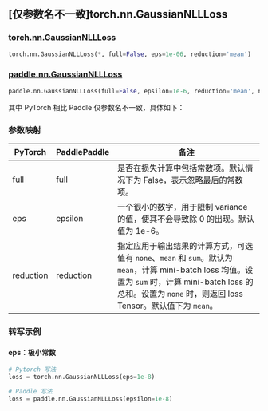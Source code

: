 ## [仅参数名不一致]torch.nn.GaussianNLLLoss

### [torch.nn.GaussianNLLLoss](https://pytorch.org/docs/stable/generated/torch.nn.GaussianNLLLoss)

```python
torch.nn.GaussianNLLLoss(*, full=False, eps=1e-06, reduction='mean')
```

### [paddle.nn.GaussianNLLLoss](https://www.paddlepaddle.org.cn/documentation/docs/zh/api/paddle/nn/GaussianNLLLoss_cn.html)

```python
paddle.nn.GaussianNLLLoss(full=False, epsilon=1e-6, reduction='mean', name=None)
```

其中 PyTorch 相比 Paddle 仅参数名不一致，具体如下：

### 参数映射

| PyTorch            | PaddlePaddle       | 备注                                                                               |
| ------------------ | ------------------ | ---------------------------------------------------------------------------------- |
| full               | full               | 是否在损失计算中包括常数项。默认情况下为 False，表示忽略最后的常数项。                 |
| eps                | epsilon            | 一个很小的数字，用于限制 variance 的值，使其不会导致除 0 的出现。默认值为 1e-6。       |
| reduction          | reduction          | 指定应用于输出结果的计算方式，可选值有 `none`、`mean` 和 `sum`。默认为 `mean`，计算 mini-batch loss 均值。设置为 `sum` 时，计算 mini-batch loss 的总和。设置为 `none` 时，则返回 loss Tensor。默认值下为 `mean`。   |

### 转写示例

#### eps：极小常数

```python
# Pytorch 写法
loss = torch.nn.GaussianNLLLoss(eps=1e-8)

# Paddle 写法
loss = paddle.nn.GaussianNLLLoss(epsilon=1e-8)
```
